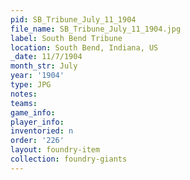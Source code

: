 ```yaml
---
pid: SB_Tribune_July_11_1904
file_name: SB_Tribune_July_11_1904.jpg
label: South Bend Tribune
location: South Bend, Indiana, US
_date: 11/7/1904
month_str: July
year: '1904'
type: JPG
notes: 
teams: 
game_info: 
player_info: 
inventoried: n
order: '226'
layout: foundry-item
collection: foundry-giants
---
```

